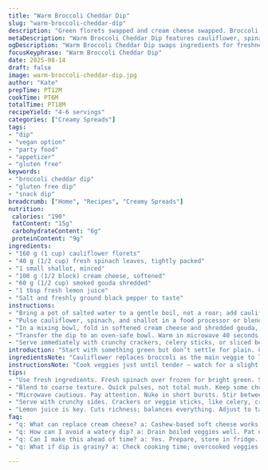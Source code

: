 ```yaml
---
title: "Warm Broccoli Cheddar Dip"
slug: "warm-broccoli-cheddar-dip"
description: "Green florets swapped and cream cheese swapped. Broccoli crowns replaced by cauliflower florets and spinach added for earthy depth. Sharp white cheddar swapped for smoked gouda. Garlic replaced with shallot for subtler allium punch. Dipped crackers or celery sticks recommended. Quick boil until just tender, drain well. Pulse to coarse texture, then fold in cheeses until silky. Salt pepper balanced by acidity from a squeeze of lemon. Heat gently to meld, watch for bubbling edges. Nut free, gluten free, egg free. Serves 4–6 comfortably."
metaDescription: "Warm Broccoli Cheddar Dip features cauliflower, spinach, smoked gouda. Creamy with zing from lemon juice. Perfect for dipping with veggies or crackers."
ogDescription: "Warm Broccoli Cheddar Dip swaps ingredients for freshness and flavor. Cauliflower, spinach, and smoked gouda create a creamy treat for your next gathering."
focusKeyphrase: "Warm Broccoli Cheddar Dip"
date: 2025-08-14
draft: false
image: warm-broccoli-cheddar-dip.jpg
author: "Kate"
prepTime: PT12M
cookTime: PT6M
totalTime: PT18M
recipeYield: "4-6 servings"
categories: ["Creamy Spreads"]
tags:
- "dip"
- "vegan option"
- "party food"
- "appetizer"
- "gluten free"
keywords:
- "broccoli cheddar dip"
- "gluten free dip"
- "snack dip"
breadcrumb: ["Home", "Recipes", "Creamy Spreads"]
nutrition: 
 calories: "190"
 fatContent: "15g"
 carbohydrateContent: "6g"
 proteinContent: "9g"
ingredients:
- "160 g (1 cup) cauliflower florets"
- "40 g (1/2 cup) fresh spinach leaves, tightly packed"
- "1 small shallot, minced"
- "100 g (1/2 block) cream cheese, softened"
- "60 g (1/2 cup) smoked gouda shredded"
- "1 tbsp fresh lemon juice"
- "Salt and freshly ground black pepper to taste"
instructions:
- "Bring a pot of salted water to a gentle boil, not a roar; add cauliflower and spinach leaves. Cook 4-5 minutes until cauliflower pierces easily with a fork and spinach just wilted. Avoid waterlogged veggies — drain immediately and pat dry with kitchen towel to remove lingering moisture."
- "Pulse cauliflower, spinach, and shallot in a food processor or blender in quick bursts to get a slightly chunky, rustic texture; avoid pureeing into pulp. Scrape bowl sides so no stubborn big pieces hide."
- "In a mixing bowl, fold in softened cream cheese and shredded gouda, working quickly but gently to maintain texture. Add lemon juice, salt, and pepper. Adjust seasoning with small tastes — lemon brings brightness to tame richness."
- "Transfer the dip to an oven-safe bowl. Warm in microwave 40 seconds to 1 minute at medium power till edges just start to bubble and top glistens — not boiling or splitting. Stir if needed, check consistency, heat short bursts to avoid curdling."
- "Serve immediately with crunchy crackers, celery sticks, or sliced bell peppers. Leftover dip keeps well in fridge — reheat gently, adding a splash of milk or cream if it thickens too much."
introduction: "Start with something green but don’t settle for plain. Cauliflower instead of broccoli gives a subtler base but firm body. Spinach adds depth without overpowering. Shallots play a softer role than garlic; less punch but more intrigue. Sharp cheddar out; smoked gouda in—throws a surprising nutty note and richness without extra sharpness. Cream cheese anchors everything with that silky fat. Lemon juice stirred in brightens the whole dip, avoids the dull, flat-cheese catch. Texture matters: not overly pureed, not chunky blobs. A bit of chew keeps the mouth interested. Microwave warming is about cautious coaxing of melting cheeses, not a boil-over disaster. Serve with crisp veggies or crackers—contrast is everything. Keep a towel handy to blot steamed greens nicely or the dip gets too watery. This is snack culture with a grown-up twist. No fuss, just smart swaps and attention to timing. No rubbery cheese, no soggy dip."
ingredientsNote: "Cauliflower replaces broccoli as the main veggie to lower intensity but maintain bulk. Fresh spinach lends a mild earthiness and adds a vibrant green color that looks fresh and inviting. When sourcing smoked gouda, pick one that’s not too oily or overly matured — texture will otherwise turn waxy. Cream cheese should be softened, not melted, to blend smoothly. Lemon juice is a key addition: it cuts heaviness and lifts flavor. Shallots, milder and sweeter than garlic, avoid the occasional harsh undertone garlic can sometimes bring, especially raw. Salt carefully; cheese brings some saltiness already. For dairy-free, swap cream cheese with a cashew-based soft cheese substitute. If dairy is not an issue but smoke flavor isn’t wanted, use a sharp white cheddar or even fontina for creaminess. Always make sure to drain cooked vegetables thoroughly — watery dip is the most common pitfall here. Pat dry with paper towels or a clean cloth to remove excess moisture post boil. Those steps ensure the cheese mixture stays thick and creamy rather than runny or weepy."
instructionsNote: "Cook veggies just until tender — watch for a slight fork give in cauliflower and wilted spinach leaves, not mush. Overcook and flavors dull, texture turns grainy. Fight temptation to dump into processor and blitz fully smooth. Coarse broken strands and bits actually improve mouthfeel, make the dip less dense. When mixing cheese with veggie base, fold in carefully and blend by hand or pulse gently; don’t overmix — thermal heat inside processor may trigger cheese oil separation. Nesessary to scrape bowl sides to incorporate every bit; avoids pockets of unblended shallot or veg clusters. Heat dip cautiously in brief microwave bursts — too long or too hot and cheese splits, turning oily and gritty. Look for bubbling edges and shiny top as cue. Stir if uneven warmth or skin forms. Alternatively reheat in a small saucepan over very low heat, stirring constantly. Serve right away. Letting dip cool thickens and dulls texture — gently reheat adding a splash of liquid if needed. Common problems: watery dip (overboiled or not drained), grainy texture (overcooked or overheated cheese), blandness (skip lemon or salt adjustment). Keep ingredients cold when possible to control those factors."
tips:
- "Use fresh ingredients. Fresh spinach over frozen for bright green. Smoked gouda can vary in richness; test first. Drain veggies thoroughly. Avoid waterlogged dip."
- "Blend to coarse texture. Quick pulses, not total mush. Keep some chunks. Enhances mouthfeel; adds variety. Scrape bowl sides; avoid hidden lumps or blobs. Everyone will taste."
- "Microwave cautious. Pay attention. Nuke in short bursts. Stir between. Look for bubbling edges. Overheating splits cheese. Do gradual warm on stovetop on low if unsure."
- "Serve with crunchy sides. Crackers or veggie sticks, like celery, create contrast. Vibrant colors please the eye. A drizzle of olive oil can add richness as an alternative."
- "Lemon juice is key. Cuts richness; balances everything. Adjust to taste. More bright flavor needed? Increase lemon juice. Careful not to overwhelm. Provides zing without sharpness."
faq:
- "q: What can replace cream cheese? a: Cashew-based soft cheese works; dairy-free option. Choose a creamy variety. Yogurt may be used but texture differs significantly."
- "q: How can I avoid a watery dip? a: Drain boiled veggies well. Pat dry post-cook. Key step. Watch cooking time; mush leads to excess moisture. Stick to tender."
- "q: Can I make this ahead of time? a: Yes. Prepare, store in fridge. Reheat gently before serving. Add splash of milk to thin if it thickens. Keep an eye."
- "q: What if dip is grainy? a: Check cooking time; overcooked veggies affect texture. Grate cheese properly too. If too hot, cheese clumps. Mix gently."

---
```

